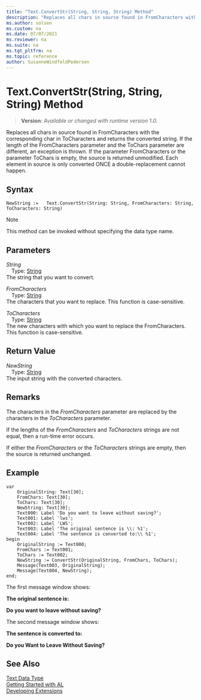 ```yaml
---
title: "Text.ConvertStr(String, String, String) Method"
description: "Replaces all chars in source found in FromCharacters with the corresponding char in ToCharacters and returns the converted string."
ms.author: solsen
ms.custom: na
ms.date: 07/07/2021
ms.reviewer: na
ms.suite: na
ms.tgt_pltfrm: na
ms.topic: reference
author: SusanneWindfeldPedersen
---
```

[//]: # (START>DO_NOT_EDIT)
[//]: # (IMPORTANT:Do not edit any of the content between here and the END>DO_NOT_EDIT.)
[//]: # (Any modifications should be made in the .xml files in the ModernDev repo.)
# Text.ConvertStr(String, String, String) Method
> **Version**: _Available or changed with runtime version 1.0._

Replaces all chars in source found in FromCharacters with the corresponding char in ToCharacters and returns the converted string. If the length of the FromCharacters parameter and the ToChars parameter are different, an exception is thrown. If the parameter FromCharacters or the parameter ToChars is empty, the source is returned unmodified. Each element in source is only converted ONCE a double-replacement cannot happen.


## Syntax
```AL
NewString :=   Text.ConvertStr(String: String, FromCharacters: String, ToCharacters: String)
```
> [!NOTE]
> This method can be invoked without specifying the data type name.
## Parameters
*String*  
&emsp;Type: [String](/dynamics365/business-central/dev-itpro/developer/methods-auto/text/text-data-type)  
The string that you want to convert.
        
*FromCharacters*  
&emsp;Type: [String](/dynamics365/business-central/dev-itpro/developer/methods-auto/text/text-data-type)  
The characters that you want to replace. This function is case-sensitive.
        
*ToCharacters*  
&emsp;Type: [String](/dynamics365/business-central/dev-itpro/developer/methods-auto/text/text-data-type)  
The new characters with which you want to replace the FromCharacters. This function is case-sensitive.  


## Return Value
*NewString*  
&emsp;Type: [String](/dynamics365/business-central/dev-itpro/developer/methods-auto/text/text-data-type)  
The input string with the converted characters.


[//]: # (IMPORTANT: END>DO_NOT_EDIT)

## Remarks  
 The characters in the *FromCharacters* parameter are replaced by the characters in the *ToCharacters* parameter.  
  
 If the lengths of the *FromCharacters* and *ToCharacters* strings are not equal, then a run-time error occurs.  
  
 If either the *FromCharacters* or the *ToCharacters* strings are empty, then the source is returned unchanged.  
  
## Example  

```al
var
    OriginalString: Text[30];
    FromChars: Text[30];
    ToChars: Text[30];
    NewString: Text[30];
    Text000: Label 'Do you want to leave without saving?';
    Text001: Label 'lws';
    Text002: Label 'LWS';
    Text003: Label 'The original sentence is \\: %1';
    Text004: Label 'The sentence is converted to:\\ %1';
begin
    OriginalString := Text000;  
    FromChars := Text001;  
    ToChars := Text002;   
    NewString := ConvertStr(OriginalString, FromChars, ToChars);  
    Message(Text003, OriginalString);  
    Message(Text004, NewString);  
end;
```  
  
 The first message window shows:  
  
 **The original sentence is:**  
  
 **Do you want to leave without saving?**  
  
 The second message window shows:  
  
 **The sentence is converted to:**  
  
 **Do you Want to Leave Without Saving?**  
  

## See Also
[Text Data Type](text-data-type.md)  
[Getting Started with AL](../../devenv-get-started.md)  
[Developing Extensions](../../devenv-dev-overview.md)